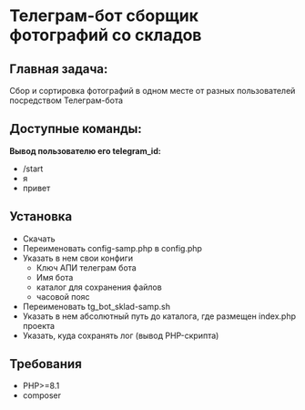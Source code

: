 # Телеграм-бот сборщик фотографий со складов
## Главная задача:
Сбор и сортировка фотографий в одном месте от разных пользователей посредством Телеграм-бота
## Доступные команды:
**Вывод пользователю его telegram_id:**
- /start
- я
- привет

## Установка
- Скачать
- Переименовать config-samp.php в config.php
- Указать в нем свои конфиги
    - Ключ АПИ телеграм бота
    - Имя бота
    - каталог для сохранения файлов
    - часовой пояс
- Переименовать tg_bot_sklad-samp.sh
- Указать в нем абсолютный путь до каталога, где размещен index.php проекта 
- Указать, куда сохранять лог (вывод PHP-скрипта)

## Требования
- PHP>=8.1
- composer

